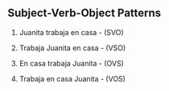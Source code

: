 ## Subject-Verb-Object Patterns

1. Juanita trabaja en casa - (SVO)

2. Trabaja Juanita en casa - (VSO)

3. En casa trabaja Juanita - (OVS)

4. Trabaja en casa Juanita - (VOS)